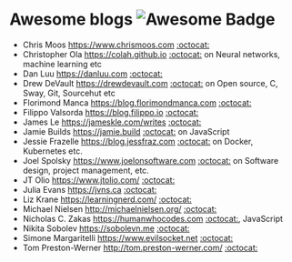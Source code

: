 # Awesome blogs ![Awesome Badge](https://cdn.rawgit.com/sindresorhus/awesome/d7305f38d29fed78fa85652e3a63e154dd8e8829/media/badge.svg)
* Chris Moos https://www.chrismoos.com [:octocat:](https://github.com/chrismoos)
* Christopher Ola https://colah.github.io [:octocat:](https://github.com/colah/) on Neural networks, machine learning etc
* Dan Luu https://danluu.com [:octocat:](https://github.com/danluu)
* Drew DeVault https://drewdevault.com [:octocat:](https://github.com/ddevault) on Open source, C, Sway, Git, Sourcehut etc
* Florimond Manca https://blog.florimondmanca.com [:octocat:](https://github.com/florimondmanca)
* Filippo Valsorda https://blog.filippo.io [:octocat:](https://github.com/FiloSottile)
* James Le https://jameskle.com/writes [:octocat:](https://github.com/khanhnamle1994)
* Jamie Builds https://jamie.build [:octocat:](https://github.com/jamiebuilds) on JavaScript
* Jessie Frazelle https://blog.jessfraz.com [:octocat:](https://github.com/jessfraz) on Docker, Kubernetes etc.
* Joel Spolsky https://www.joelonsoftware.com [:octocat:](https://github.com/jspolsky) on Software design, project management, etc.
* JT Olio https://www.jtolio.com/ [:octocat:](https://github.com/jtolds)
* Julia Evans https://jvns.ca [:octocat:](https://github.com/jvns)
* Liz Krane https://learningnerd.com/ [:octocat:](https://github.com/LearningNerd)
* Michael Nielsen http://michaelnielsen.org/ [:octocat:](https://github.com/mnielsen)
* Nicholas C. Zakas https://humanwhocodes.com [:octocat:](https://www.github.com/nzakas/), JavaScript
* Nikita Sobolev https://sobolevn.me [:octocat:](https://www.github.com/sobolevn)
* Simone Margaritelli https://www.evilsocket.net [:octocat:](https://github.com/evilsocket)
* Tom Preston-Werner http://tom.preston-werner.com/ [:octocat:](http://github.com/mojombo)